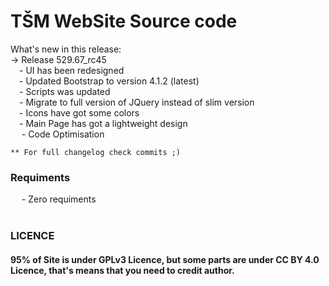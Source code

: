 # TŠM WebSite Source code

What's new in this release: <br />
    -> Release 529.67_rc45<br />
        &emsp;- UI has been redesigned<br />
        &emsp;- Updated Bootstrap to version 4.1.2 (latest)<br />
        &emsp;- Scripts was updated<br />
        &emsp;- Migrate to full version of JQuery instead of slim version<br />
        &emsp;- Icons have got some colors<br />
        &emsp;- Main Page has got a lightweight design<br />
       &emsp; - Code Optimisation<br />

    ** For full changelog check commits ;)

<h3>Requiments</h3>
   &emsp; - Zero requiments
<br /><br />

<h3>LICENCE</h3>
<h4>
95% of Site is under GPLv3 Licence, but some parts are under CC BY 4.0 Licence, that's means that you need to credit author.
</h4>

